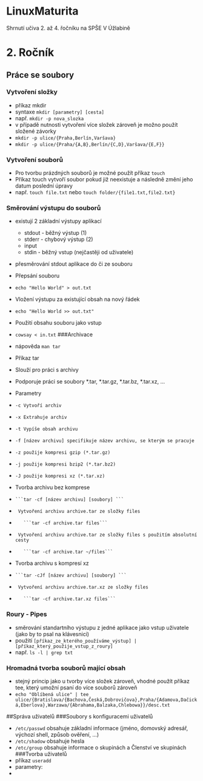# LinuxMaturita
Shrnutí učiva 2. až 4. řočníku na SPŠE V Úžlabině
# 2. Ročník
## Práce se soubory
### Vytvoření složky
* příkaz mkdir
* syntaxe ```mkdir [parametry] [cesta]```
* např. ```mkdir -p nova_slozka```
* v případě nutnosti vytvoření více složek zároveň je možno použít složené závorky
* ```mkdir -p ulice/{Praha,Berlín,Varšava}```
* ```mkdir -p ulice/{Praha/{A,B},Berlín/{C,D},Varšava/{E,F}}```
### Vytvoření souborů
* Pro tvorbu prázdných souborů je možné použít příkaz ```touch```
* Příkaz touch vytvoří soubor pokud již neexistuje a následně změní jeho datum poslední úpravy
* např. ```touch file.txt``` nebo ```touch folder/{file1.txt,file2.txt}```

### Směrování výstupu do souborů
* existují 2 základní výstupy aplikací
  * stdout - běžný výstup (1)
  *   stderr - chybový výstup (2)
  * input
  *   stdin - běžný vstup (nejčastěji od uživatele)

* přesměrování stdout aplikace do či ze souboru
* Přepsání souboru
*   ```echo "Hello World" > out.txt```
* Vložení výstupu za existující obsah na nový řádek
*   ```echo "Hello World >> out.txt"```
* Použití obsahu souboru jako vstup
*   ```cowsay < in.txt```
###Archivace
* nápověda ```man tar```
* Příkaz tar
*   Slouží pro práci s archivy
*   Podporuje práci se soubory *.tar, *.tar.gz, *.tar.bz, *.tar.xz, ...
*   Parametry
*     -c Vytvoří archiv
*     -x Extrahuje archiv
*     -t Vypíše obsah archivu
*     -f [název archivu] specifikuje název archivu, se kterým se pracuje
*     -z použije kompresi gzip (*.tar.gz)
*     -j použije kompresi bzip2 (*.tar.bz2)
*     -J použije kompresi xz (*.tar.xz)
*   Tvorba archivu bez komprese
*     ```tar -cf [název archivu] [soubory] ```
*      Vytvoření archivu archive.tar ze složky files
*        ```tar -cf archive.tar files```
*      Vytvoření archivu archive.tar ze složky files s použitím absolutní cesty
*        ```tar -cf archive.tar ~/files```
*   Tvorba archivu s kompresí xz
*     ```tar -cJf [název archivu] [soubory] ```
*      Vytvoření archivu archive.tar.xz ze složky files
*        ```tar -cf archive.tar.xz files```
### Roury - Pipes
* směrování standartního výstupu z jedné aplikace jako vstup uživatele (jako by to psal na klávesnici)
* použití ```[příkaz_ze_kterého_používáme_výstup] | [příkaz_který_použije_vstup_z_roury]```
* např. ```ls -l | grep txt```

### Hromadná tvorba souborů mající obsah
* stejný princip jako u tvorby více složek zároveň, vhodné použít příkaz tee, který umožní psaní do více souborů zároveň
* ```echo "Oblíbená ulice" | tee ulice/{Bratislava/{Bachova,Česká,Dobrovičova},Praha/{Adamova,Dačická,Eberlova},Warzawa/{Abrahama,Balzaka,Chlebowa}}/desc.txt```

##Správa uživatelů
###Soubory s konfiguracemi uživatelů
* ```/etc/passwd``` obsahuje základní informace (jméno, domovský adresář, výchozí shell, způsob ověření, ...)
* ```/etc/shadow``` obsahuje hesla
* ```/etc/group``` obsahuje informace o skupinách a Členství ve skupinách
###Tvorba uživatelů
* příkaz ```useradd```
* parametry:
* 
